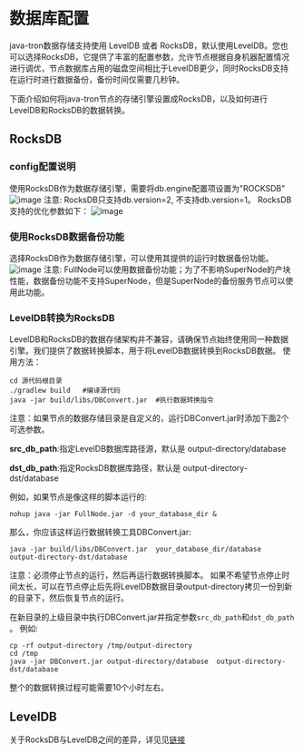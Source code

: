 # 数据库配置
java-tron数据存储支持使用 LevelDB 或者 RocksDB，默认使用LevelDB。您也可以选择RocksDB，它提供了丰富的配置参数，允许节点根据自身机器配置情况进行调优，节点数据库占用的磁盘空间相比于LevelDB更少，同时RocksDB支持在运行时进行数据备份，备份时间仅需要几秒钟。

下面介绍如何将java-tron节点的存储引擎设置成RocksDB，以及如何进行LevelDB和RocksDB的数据转换。
## RocksDB

### config配置说明

 使用RocksDB作为数据存储引擎，需要将db.engine配置项设置为"ROCKSDB"
 ![image](https://raw.githubusercontent.com/tronprotocol/documentation-zh/master/images/db_engine.png)
 注意: RocksDB只支持db.version=2, 不支持db.version=1。
 RocksDB支持的优化参数如下：
 ![image](https://raw.githubusercontent.com/tronprotocol/documentation-zh/master/images/rocksdb_tuning_parameters.png)

### 使用RocksDB数据备份功能

 选择RocksDB作为数据存储引擎，可以使用其提供的运行时数据备份功能。
 ![image](https://raw.githubusercontent.com/tronprotocol/documentation-zh/master/images/db_backup.png)
 注意: FullNode可以使用数据备份功能；为了不影响SuperNode的产块性能，数据备份功能不支持SuperNode，但是SuperNode的备份服务节点可以使用此功能。

### LevelDB转换为RocksDB

  LevelDB和RocksDB的数据存储架构并不兼容，请确保节点始终使用同一种数据引擎。我们提供了数据转换脚本，用于将LevelDB数据转换到RocksDB数据。
  使用方法：

```text
cd 源代码根目录
./gradlew build   #编译源代码
java -jar build/libs/DBConvert.jar  #执行数据转换指令
```

  注意：如果节点的数据存储目录是自定义的，运行DBConvert.jar时添加下面2个可选参数。

  **src_db_path**:指定LevelDB数据库路径源，默认是 output-directory/database

  **dst_db_path**:指定RocksDB数据库路径，默认是 output-directory-dst/database

  例如，如果节点是像这样的脚本运行的:

```shell
nohup java -jar FullNode.jar -d your_database_dir &
```

  那么，你应该这样运行数据转换工具DBConvert.jar:

```shell
java -jar build/libs/DBConvert.jar  your_database_dir/database  output-directory-dst/database
```

  注意：必须停止节点的运行，然后再运行数据转换脚本。
  如果不希望节点停止时间太长，可以在节点停止后先将LevelDB数据目录output-directory拷贝一份到新的目录下，然后恢复节点的运行。

  在新目录的上级目录中执行DBConvert.jar并指定参数`src_db_path`和`dst_db_path` 。
  例如:

```shell
cp -rf output-directory /tmp/output-directory
cd /tmp
java -jar DBConvert.jar output-directory/database  output-directory-dst/database
```

  整个的数据转换过程可能需要10个小时左右。

## LevelDB
关于RocksDB与LevelDB之间的差异，详见见[链接](https://github.com/tronprotocol/documentation/blob/master/TRX_CN/Rocksdb_vs_Leveldb.md)
